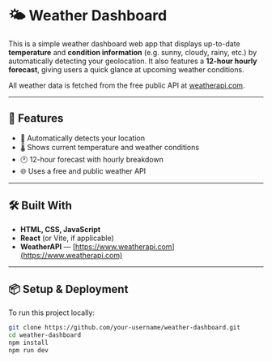 # 🌤️ Weather Dashboard

This is a simple weather dashboard web app that displays up-to-date **temperature** and **condition information** (e.g. sunny, cloudy, rainy, etc.) by automatically detecting your geolocation. 
It also features a **12-hour hourly forecast**, giving users a quick glance at upcoming weather conditions.

All weather data is fetched from the free public API at [weatherapi.com](https://www.weatherapi.com/).

---

## 🚀 Features

- 📍 Automatically detects your location
- 🌡 Shows current temperature and weather conditions
- 🕐 12-hour forecast with hourly breakdown
- 🌐 Uses a free and public weather API

---

## 🛠️ Built With

- **HTML, CSS, JavaScript**
- **React** (or Vite, if applicable)
- **WeatherAPI** — [https://www.weatherapi.com](https://www.weatherapi.com)

---

## 📦 Setup & Deployment

To run this project locally:

```bash
git clone https://github.com/your-username/weather-dashboard.git
cd weather-dashboard
npm install
npm run dev

